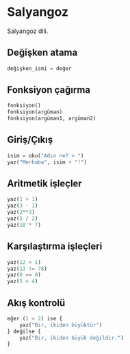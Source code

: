 # Salyangoz

Salyangoz dili.


## Değişken atama

````python
değişken_ismi = değer
````

## Fonksiyon çağırma

````python
fonksiyon()
fonksiyon(argüman)
fonksiyon(argüman1, argüman2)
````

## Giriş/Çıkış

````python
isim = oku("Adın ne? > ")
yaz("Merhaba", isim + "!")
````

## Aritmetik işleçler

````python
yaz(1 + 1)
yaz(3 - 1)
yaz(2**3)
yaz(5 / 2)
yaz(10 * 7)
````

## Karşılaştırma işleçleri

````python
yaz(12 > 1)
yaz(13 != 78)
yaz(0 == 0)
yaz(5 < 4)
````

## Akış kontrolü

````python
eğer (1 > 2) ise {
	yaz("Bir, ikiden büyüktür")
} değilse {
	yaz("Bir, ikiden büyük değildir.")
}
````